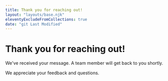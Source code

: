 ```yaml
---
title: Thank you for reaching out!
layout: "layouts/base.njk"
eleventyExcludeFromCollections: true
date: "git Last Modified"
---
```


# Thank you for reaching out!

We've received your message. A team member will get back to you shortly.

We appreciate your feedback and questions.
